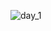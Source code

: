 ![day_1](https://github.com/AhmedHassanHamid/100DaysCSS/assets/80314524/9331a69f-d844-470d-a613-c5f754f240a0)
